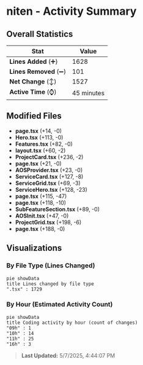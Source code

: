 # niten - Activity Summary 

## Overall Statistics

| Stat                   | Value                                                             |
| ---------------------- | ----------------------------------------------------------------- |
| **Lines Added** (➕)   | 1628                                          |
| **Lines Removed** (➖) | 101                                        |
| **Net Change** (↕)    | 1527                |
| **Active Time** (⌚)   | 45 minutes |


## Modified Files
- **page.tsx** (+14, -0)
- **Hero.tsx** (+113, -0)
- **Features.tsx** (+82, -0)
- **layout.tsx** (+60, -2)
- **ProjectCard.tsx** (+236, -2)
- **page.tsx** (+21, -0)
- **AOSProvider.tsx** (+23, -0)
- **ServiceCard.tsx** (+127, -8)
- **ServiceGrid.tsx** (+69, -3)
- **ServiceHero.tsx** (+128, -23)
- **page.tsx** (+115, -47)
- **page.tsx** (+118, -10)
- **SubFeatureSection.tsx** (+89, -0)
- **AOSInit.tsx** (+47, -0)
- **ProjectGrid.tsx** (+198, -6)
- **page.tsx** (+188, -0)

## Visualizations

### By File Type (Lines Changed)

```mermaid
pie showData
title Lines changed by file type
".tsx" : 1729
```

### By Hour (Estimated Activity Count)

```mermaid
pie showData
title Coding activity by hour (count of changes)
"09h" : 1
"10h" : 14
"11h" : 25
"16h" : 3
```


> **Last Updated:** 5/7/2025, 4:44:07 PM